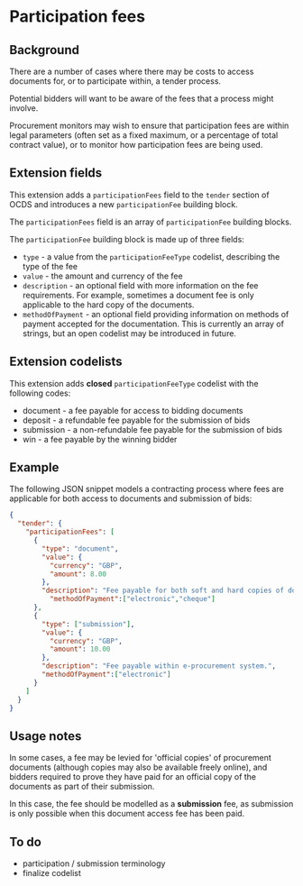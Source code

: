 # Participation fees

## Background

There are a number of cases where there may be costs to access documents for, or to participate within, a tender process.

Potential bidders will want to be aware of the fees that a process might involve.

Procurement monitors may wish to ensure that participation fees are within legal parameters (often set as a fixed maximum, or a percentage of total contract value), or to monitor how participation fees are being used.

## Extension fields

This extension adds a ```participationFees``` field to the ```tender``` section of OCDS and introduces a new ```participationFee``` building block.

The ```participationFees``` field is an array of ```participationFee``` building blocks.

The ```participationFee``` building block is made up of three fields:

* ```type``` - a value from the ```participationFeeType``` codelist, describing the type of the fee
* ```value``` - the amount and currency of the fee
* ```description``` - an optional field with more information on the fee requirements. For example, sometimes a document fee is only applicable to the hard copy of the documents.
* ```methodOfPayment``` - an optional field providing information on methods of payment accepted for the documentation. This is currently an array of strings, but an open codelist may be introduced in future.

## Extension codelists

This extension adds **closed** ```participationFeeType``` codelist with the following codes:

* document - a fee payable for access to bidding documents
* deposit - a refundable fee payable for the submission of bids
* submission - a non-refundable fee payable for the submission of bids
* win - a fee payable by the winning bidder

## Example

The following JSON snippet models a contracting process where fees are applicable for both access to documents and submission of bids:

```JSON
{
  "tender": {
    "participationFees": [
      {
        "type": "document",
        "value": {
          "currency": "GBP",
          "amount": 8.00
        },
        "description": "Fee payable for both soft and hard copies of documents.",
          "methodOfPayment":["electronic","cheque"]
      },
      {
        "type": ["submission"],
        "value": {
          "currency": "GBP",
          "amount": 10.00
        },
        "description": "Fee payable within e-procurement system.",
        "methodOfPayment":["electronic"]
      }
    ]
  }
}
```

## Usage notes

In some cases, a fee may be levied for 'official copies' of procurement documents (although copies may also be available freely online), and bidders required to prove they have paid for an official copy of the documents as part of their submission.

In this case, the fee should be modelled as a **submission** fee, as submission is only possible when this document access fee has been paid.

## To do

* participation / submission terminology
* finalize codelist
